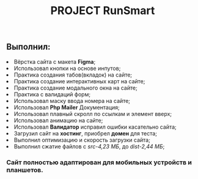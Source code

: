 <h1 align="center">PROJECT RunSmart</h1>
<br>
    <h2> Выполнил: </h2>
    <li>Вёрстка сайта с макета <b>Figma</b>;</li>
    <li>Использовал кнопки на основе инпутов;</li>
    <li>Практика создания табов(вкладок) на сайте;</li>
    <li>Практика создание интерактивных карт на сайте;</li>
    <li>Практика создание модального окна на сайте;</li>
    <li>Практика с валидаций форм;</li>
    <li>Использовал маску ввода номера на сайте;</li>
    <li>Использовал <b>Php Mailer</b> Документация;</li>
    <li>Использовал плавный скролл по ссылкам и элемент вверх;</li>
    <li>Использовал анимацию на сайте;</li>
    <li>Использовал <b>Валидатор</b> исправил ошибки касательно сайта;</li>
    <li>Загрузил сайт на <b>хостинг</b>, приобрел <b>домен</b> для теста;</li>
    <li>Выполнил оптимизацию и скорость загрузки сайта;</li>
    <li>Выполнил сжатие файлов c <i>src-4,23 МБ</i>, до <i>dist-2,44 МБ</i>;</li>
    <h3>Сайт полностью адаптирован для мобильных устройств и планшетов.</h3>



